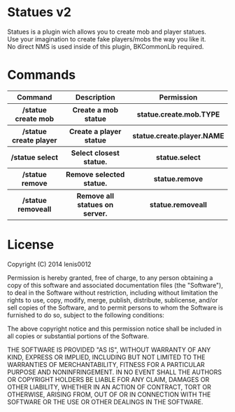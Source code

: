 Statues v2
==========
Statues is a plugin wich allows you to create mob and player statues.<br>
Use your imagination to create fake players/mobs the way you like it.<br>
No direct NMS is used inside of this plugin, BKCommonLib required.<br>

Commands
=========
<table>
  <tr>
    <th><b>Command</b></th>
    <th><b>Description</b></th>
    <th><b>Permission</b></th>
  </tr>
  <tr>
    <th>/statue create mob</th>
    <th>Create a mob statue</th>
    <th>statue.create.mob.TYPE</th>
  </tr>
  <tr>
    <th>/statue create player</th>
    <th>Create a player statue</th>
    <th>statue.create.player.NAME</th>
  </tr>
  <tr>
    <th>/statue select</th>
    <th>Select closest statue.</th>
    <th>statue.select</th>
  </tr>
  <tr>
    <th>/statue remove</th>
    <th>Remove selected statue.</th>
    <th>statue.remove</th>
  </tr>
  <tr>
    <th>/statue removeall</th>
    <th>Remove all statues on server.</th>
    <th>statue.removeall</th>
  </tr>
</table>

License
========
Copyright (C) 2014 lenis0012

Permission is hereby granted, free of charge, to any person obtaining a copy of this software and associated documentation files (the "Software"), to deal in the Software without restriction, including without limitation the rights to use, copy, modify, merge, publish, distribute, sublicense, and/or sell copies of the Software, and to permit persons to whom the Software is furnished to do so, subject to the following conditions:

The above copyright notice and this permission notice shall be included in all copies or substantial portions of the Software.

THE SOFTWARE IS PROVIDED "AS IS", WITHOUT WARRANTY OF ANY KIND, EXPRESS OR IMPLIED, INCLUDING BUT NOT LIMITED TO THE WARRANTIES OF MERCHANTABILITY, FITNESS FOR A PARTICULAR PURPOSE AND NONINFRINGEMENT. IN NO EVENT SHALL THE AUTHORS OR COPYRIGHT HOLDERS BE LIABLE FOR ANY CLAIM, DAMAGES OR OTHER LIABILITY, WHETHER IN AN ACTION OF CONTRACT, TORT OR OTHERWISE, ARISING FROM, OUT OF OR IN CONNECTION WITH THE SOFTWARE OR THE USE OR OTHER DEALINGS IN THE SOFTWARE.